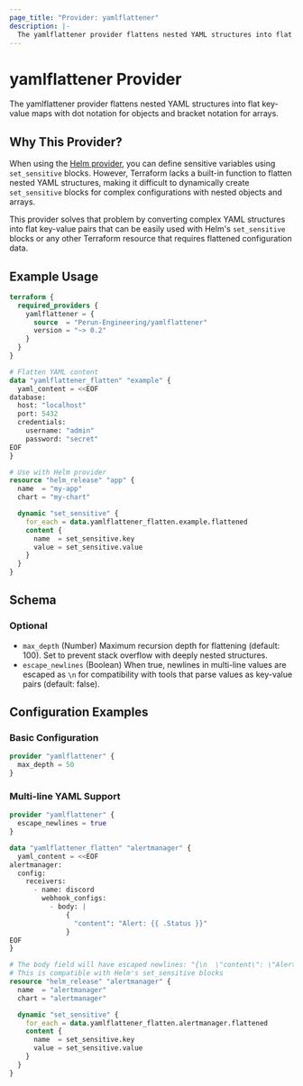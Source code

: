 ```yaml
---
page_title: "Provider: yamlflattener"
description: |-
  The yamlflattener provider flattens nested YAML structures into flat key-value maps with dot notation for objects and bracket notation for arrays.
---
```


# yamlflattener Provider

The yamlflattener provider flattens nested YAML structures into flat key-value maps with dot notation for objects and bracket notation for arrays.

## Why This Provider?

When using the [Helm provider](https://registry.terraform.io/providers/hashicorp/helm/latest/docs), you can define sensitive variables using `set_sensitive` blocks. However, Terraform lacks a built-in function to flatten nested YAML structures, making it difficult to dynamically create `set_sensitive` blocks for complex configurations with nested objects and arrays.

This provider solves that problem by converting complex YAML structures into flat key-value pairs that can be easily used with Helm's `set_sensitive` blocks or any other Terraform resource that requires flattened configuration data.

## Example Usage

```terraform
terraform {
  required_providers {
    yamlflattener = {
      source  = "Perun-Engineering/yamlflattener"
      version = "~> 0.2"
    }
  }
}

# Flatten YAML content
data "yamlflattener_flatten" "example" {
  yaml_content = <<EOF
database:
  host: "localhost"
  port: 5432
  credentials:
    username: "admin"
    password: "secret"
EOF
}

# Use with Helm provider
resource "helm_release" "app" {
  name  = "my-app"
  chart = "my-chart"

  dynamic "set_sensitive" {
    for_each = data.yamlflattener_flatten.example.flattened
    content {
      name  = set_sensitive.key
      value = set_sensitive.value
    }
  }
}
```

## Schema

### Optional

- `max_depth` (Number) Maximum recursion depth for flattening (default: 100). Set to prevent stack overflow with deeply nested structures.
- `escape_newlines` (Boolean) When true, newlines in multi-line values are escaped as `\n` for compatibility with tools that parse values as key-value pairs (default: false).

## Configuration Examples

### Basic Configuration

```terraform
provider "yamlflattener" {
  max_depth = 50
}
```

### Multi-line YAML Support

```terraform
provider "yamlflattener" {
  escape_newlines = true
}

data "yamlflattener_flatten" "alertmanager" {
  yaml_content = <<EOF
alertmanager:
  config:
    receivers:
      - name: discord
        webhook_configs:
          - body: |
              {
                "content": "Alert: {{ .Status }}"
              }
EOF
}

# The body field will have escaped newlines: "{\n  \"content\": \"Alert: {{ .Status }}\"\n}"
# This is compatible with Helm's set_sensitive blocks
resource "helm_release" "alertmanager" {
  name  = "alertmanager"
  chart = "alertmanager"

  dynamic "set_sensitive" {
    for_each = data.yamlflattener_flatten.alertmanager.flattened
    content {
      name  = set_sensitive.key
      value = set_sensitive.value
    }
  }
}
```
